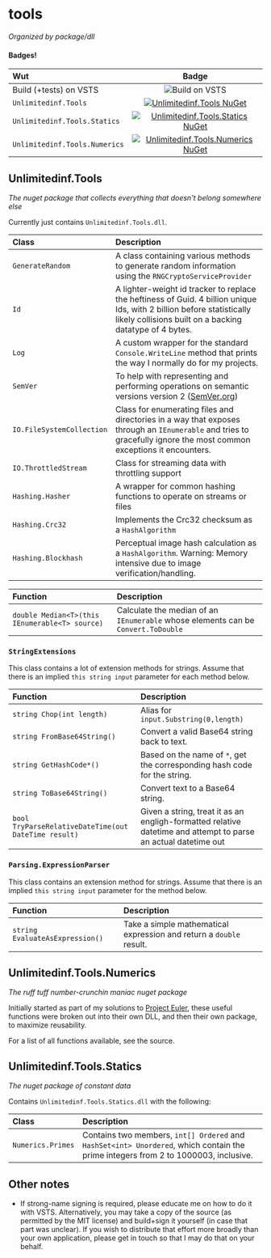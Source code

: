 # tools

_Organized by package/dll_

#### Badges!
|Wut|Badge|
|:--|:-:|
|Build (+tests) on VSTS|![Build on VSTS](https://tompostler.visualstudio.com/_apis/public/build/definitions/59d5d8a6-84be-41a0-b43a-6b99271c20fb/15/badge)|
|`Unlimitedinf.Tools`|[![Unlimitedinf.Tools NuGet](https://img.shields.io/nuget/v/Unlimitedinf.Tools.svg?style=flat-square)](https://www.nuget.org/packages/Unlimitedinf.Tools/)|
|`Unlimitedinf.Tools.Statics`|[![Unlimitedinf.Tools.Statics NuGet](https://img.shields.io/nuget/v/Unlimitedinf.Tools.Statics.svg?style=flat-square)](https://www.nuget.org/packages/Unlimitedinf.Tools.Statics/)|
|`Unlimitedinf.Tools.Numerics`|[![Unlimitedinf.Tools.Numerics NuGet](https://img.shields.io/nuget/v/Unlimitedinf.Tools.Numerics.svg?style=flat-square)](https://www.nuget.org/packages/Unlimitedinf.Tools.Numerics/)|

## Unlimitedinf.Tools

_The nuget package that collects everything that doesn't belong somewhere else_

Currently just contains `Unlimitedinf.Tools.dll`.

|Class|Description|
|:--|:--|
|`GenerateRandom`|A class containing various methods to generate random information using the `RNGCryptoServiceProvider`|
|`Id`|A lighter-weight id tracker to replace the heftiness of Guid. 4 billion unique Ids, with 2 billion before statistically likely collisions built on a backing datatype of 4 bytes.|
|`Log`|A custom wrapper for the standard `Console.WriteLine` method that prints the way I normally do for my projects.|
|`SemVer`|To help with representing and performing operations on semantic versions version 2 ([SemVer.org](http://semver.org/spec/v2.0.0.html))|
|`IO.FileSystemCollection`|Class for enumerating files and directories in a way that exposes through an `IEnumerable` and tries to gracefully ignore the most common exceptions it encounters.|
|`IO.ThrottledStream`|Class for streaming data with throttling support|
|`Hashing.Hasher`|A wrapper for common hashing functions to operate on streams or files|
|`Hashing.Crc32`|Implements the Crc32 checksum as a `HashAlgorithm`|
|`Hashing.Blockhash`|Perceptual image hash calculation as a `HashAlgorithm`. Warning: Memory intensive due to image verification/handling.|

|Function|Description|
|:--|:--|
|`double Median<T>(this IEnumerable<T> source)`|Calculate the median of an `IEnumerable` whose elements can be `Convert.ToDouble`|

### `StringExtensions`

This class contains a lot of extension methods for strings. Assume that there is an implied `this string input` parameter for each method below.

|Function|Description|
|:--|:--|
|`string Chop(int length)`|Alias for `input.Substring(0,length)`|
|`string FromBase64String()`|Convert a valid Base64 string back to text.|
|`string GetHashCode*()`|Based on the name of `*`, get the corresponding hash code for the string.|
|`string ToBase64String()`|Convert text to a Base64 string.|
|`bool TryParseRelativeDateTime(out DateTime result)`|Given a string, treat it as an engligh-formatted relative datetime and attempt to parse an actual datetime out|

### `Parsing.ExpressionParser`

This class contains an extension method for strings. Assume that there is an implied `this string input` parameter for the method below.

|Function|Description|
|:--|:--|
|`string EvaluateAsExpression()`|Take a simple mathematical expression and return a `double` result.|

## Unlimitedinf.Tools.Numerics

_The ruff tuff number-crunchin maniac nuget package_

Initially started as part of my solutions to [Project Euler](http://www.projecteuler.net), these useful functions were broken out into their own DLL, and then their own package, to maximize reusability.

For a list of all functions available, see the source.

## Unlimitedinf.Tools.Statics

_The nuget package of constant data_

Contains `Unlimitedinf.Tools.Statics.dll` with the following:

|Class|Description|
|:--|:--|
|`Numerics.Primes`|Contains two members, `int[] Ordered` and `HashSet<int> Unordered`, which contain the prime integers from 2 to 1000003, inclusive.|

## Other notes

- If strong-name signing is required, please educate me on how to do it with VSTS. Alternatively, you may take a copy of the source (as permitted by the MIT license) and build+sign it yourself (in case that part was unclear). If you wish to distribute that effort more broadly than your own application, please get in touch so that I may do that on your behalf.
